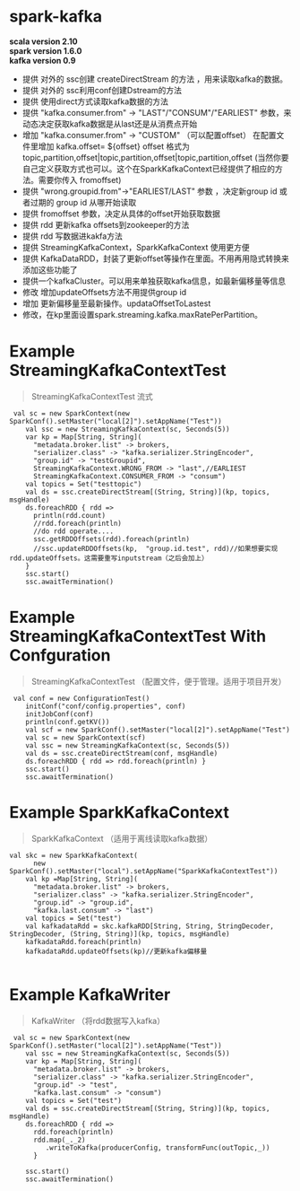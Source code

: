 # spark-kafka

**scala version 2.10** <br/>
**spark version 1.6.0** <br/>
**kafka version 0.9** <br/>


* 提供 对外的 ssc创建 createDirectStream 的方法 ，用来读取kafka的数据。
* 提供 对外的 ssc利用conf创建Dstream的方法
* 提供 使用direct方式读取kafka数据的方法
* 提供  "kafka.consumer.from" -> "LAST"/"CONSUM"/"EARLIEST" 参数，来动态决定获取kafka数据是从last还是从消费点开始
* 增加 "kafka.consumer.from" -> "CUSTOM" （可以配置offset） 在配置文件里增加  kafka.offset= ${offset}
  offset 格式为  topic,partition,offset|topic,partition,offset|topic,partition,offset
  (当然你要自己定义获取方式也可以。这个在SparkKafkaContext已经提供了相应的方法。需要你传入 fromoffset)
* 提供 "wrong.groupid.from"->"EARLIEST/LAST" 参数 ，决定新group id 或者过期的 group id 从哪开始读取
* 提供 fromoffset 参数，决定从具体的offset开始获取数据
* 提供 rdd 更新kafka offsets到zookeeper的方法
* 提供 rdd 写数据进kakfa方法
* 提供 StreamingKafkaContext，SparkKafkaContext 使用更方便
* 提供 KafkaDataRDD，封装了更新offset等操作在里面。不用再用隐式转换来添加这些功能了
* 提供一个kafkaCluster。可以用来单独获取kafka信息，如最新偏移量等信息
* 修改 增加updateOffsets方法不用提供group id
* 增加 更新偏移量至最新操作。updataOffsetToLastest
* 修改，在kp里面设置spark.streaming.kafka.maxRatePerPartition。


  
# Example StreamingKafkaContextTest
> StreamingKafkaContextTest 流式 
```
 val sc = new SparkContext(new SparkConf().setMaster("local[2]").setAppName("Test"))
    val ssc = new StreamingKafkaContext(sc, Seconds(5))
    var kp = Map[String, String](
      "metadata.broker.list" -> brokers,
      "serializer.class" -> "kafka.serializer.StringEncoder",
      "group.id" -> "testGroupid",
      StreamingKafkaContext.WRONG_FROM -> "last",//EARLIEST
      StreamingKafkaContext.CONSUMER_FROM -> "consum")
    val topics = Set("testtopic")
    val ds = ssc.createDirectStream[(String, String)](kp, topics, msgHandle)
    ds.foreachRDD { rdd =>
      println(rdd.count)
      //rdd.foreach(println)
      //do rdd operate....
      ssc.getRDDOffsets(rdd).foreach(println)
      //ssc.updateRDDOffsets(kp,  "group.id.test", rdd)//如果想要实现 rdd.updateOffsets。这需要重写inputstream（之后会加上）
    }
    ssc.start()
    ssc.awaitTermination()
```
# Example StreamingKafkaContextTest With Confguration
> StreamingKafkaContextTest （配置文件，便于管理。适用于项目开发）
```
 val conf = new ConfigurationTest()
    initConf("conf/config.properties", conf)
    initJobConf(conf)
    println(conf.getKV())
    val scf = new SparkConf().setMaster("local[2]").setAppName("Test")
    val sc = new SparkContext(scf)
    val ssc = new StreamingKafkaContext(sc, Seconds(5))
    val ds = ssc.createDirectStream(conf, msgHandle)
    ds.foreachRDD { rdd => rdd.foreach(println) }
    ssc.start()
    ssc.awaitTermination()

```
# Example SparkKafkaContext 
> SparkKafkaContext （适用于离线读取kafka数据）
```
val skc = new SparkKafkaContext(
      new SparkConf().setMaster("local").setAppName("SparkKafkaContextTest"))
    val kp =Map[String, String](
      "metadata.broker.list" -> brokers,
      "serializer.class" -> "kafka.serializer.StringEncoder",
      "group.id" -> "group.id",
      "kafka.last.consum" -> "last")
    val topics = Set("test")
    val kafkadataRdd = skc.kafkaRDD[String, String, StringDecoder, StringDecoder, (String, String)](kp, topics, msgHandle)
    kafkadataRdd.foreach(println)
    kafkadataRdd.updateOffsets(kp)//更新kafka偏移量
    
```
# Example KafkaWriter 
> KafkaWriter （将rdd数据写入kafka）
```
 val sc = new SparkContext(new SparkConf().setMaster("local[2]").setAppName("Test"))
    val ssc = new StreamingKafkaContext(sc, Seconds(5))
    var kp = Map[String, String](
      "metadata.broker.list" -> brokers,
      "serializer.class" -> "kafka.serializer.StringEncoder",
      "group.id" -> "test",
      "kafka.last.consum" -> "consum")
    val topics = Set("test")
    val ds = ssc.createDirectStream[(String, String)](kp, topics, msgHandle)
    ds.foreachRDD { rdd => 
      rdd.foreach(println)
      rdd.map(_._2)
         .writeToKafka(producerConfig, transformFunc(outTopic,_))
      }

    ssc.start()
    ssc.awaitTermination()
    
```
